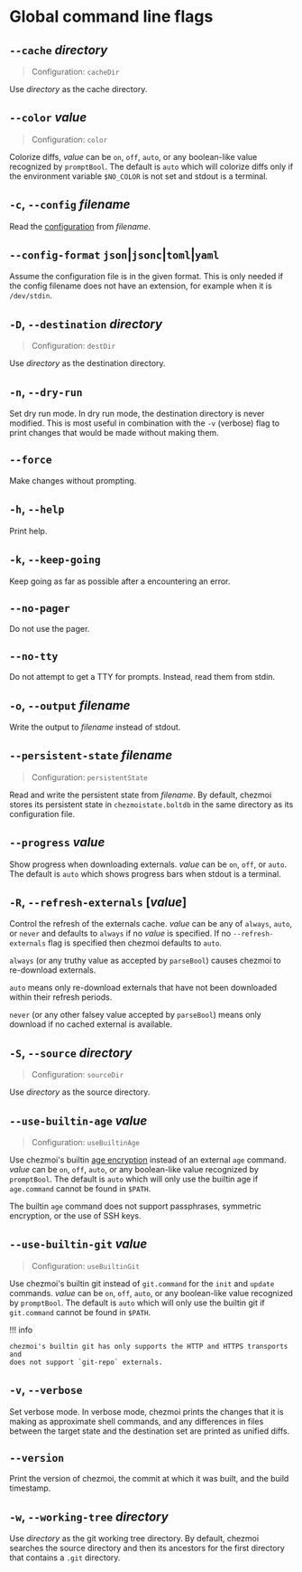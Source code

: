 # Global command line flags

## `--cache` *directory*

> Configuration: `cacheDir`

Use *directory* as the cache directory.

## `--color` *value*

> Configuration: `color`

Colorize diffs, *value* can be `on`, `off`, `auto`, or any boolean-like value
recognized by `promptBool`. The default is `auto` which will colorize diffs only
if the environment variable `$NO_COLOR` is not set and stdout is a terminal.

## `-c`, `--config` *filename*

Read the [configuration](../configuration-file/index.md) from *filename*.

## `--config-format` `json`|`jsonc`|`toml`|`yaml`

Assume the configuration file is in the given format. This is only needed if
the config filename does not have an extension, for example when it is
`/dev/stdin`.

## `-D`, `--destination` *directory*

> Configuration: `destDir`

Use *directory* as the destination directory.

## `-n`, `--dry-run`

Set dry run mode. In dry run mode, the destination directory is never modified.
This is most useful in combination with the `-v` (verbose) flag to print
changes that would be made without making them.

## `--force`

Make changes without prompting.

## `-h`, `--help`

Print help.

## `-k`, `--keep-going`

Keep going as far as possible after a encountering an error.

## `--no-pager`

Do not use the pager.

## `--no-tty`

Do not attempt to get a TTY for prompts. Instead, read them from stdin.

## `-o`, `--output` *filename*

Write the output to *filename* instead of stdout.

## `--persistent-state` *filename*

> Configuration: `persistentState`

Read and write the persistent state from *filename*. By default, chezmoi stores
its persistent state in `chezmoistate.boltdb` in the same directory as its
configuration file.

## `--progress` *value*

Show progress when downloading externals. *value* can be `on`, `off`, or `auto`.
The default is `auto` which shows progress bars when stdout is a terminal.

## `-R`, `--refresh-externals` [*value*]

Control the refresh of the externals cache. *value* can be any of `always`,
`auto`, or `never` and defaults to `always` if no *value* is specified. If no
`--refresh-externals` flag is specified then chezmoi defaults to `auto`.

`always` (or any truthy value as accepted by `parseBool`) causes chezmoi to
re-download externals.

`auto` means only re-download externals that have not been downloaded within
their refresh periods.

`never` (or any other falsey value accepted by `parseBool`) means only download
if no cached external is available.

## `-S`, `--source` *directory*

> Configuration: `sourceDir`

Use *directory* as the source directory.

## `--use-builtin-age` *value*

> Configuration: `useBuiltinAge`

Use chezmoi's builtin [age encryption](https://age-encryption.org) instead of an
external `age` command. *value* can be `on`, `off`, `auto`, or any boolean-like
value recognized by `promptBool`. The default is `auto` which will only use the
builtin age if `age.command` cannot be found in `$PATH`.

The builtin `age` command does not support passphrases, symmetric encryption,
or the use of SSH keys.

## `--use-builtin-git` *value*

> Configuration: `useBuiltinGit`

Use chezmoi's builtin git instead of `git.command` for the `init` and `update`
commands. *value* can be `on`, `off`, `auto`, or any boolean-like value
recognized by `promptBool`. The default is `auto` which will only use the
builtin git if `git.command` cannot be found in `$PATH`.

!!! info

    chezmoi's builtin git has only supports the HTTP and HTTPS transports and
    does not support `git-repo` externals.

## `-v`, `--verbose`

Set verbose mode. In verbose mode, chezmoi prints the changes that it is making
as approximate shell commands, and any differences in files between the target
state and the destination set are printed as unified diffs.

## `--version`

Print the version of chezmoi, the commit at which it was built, and the build
timestamp.

## `-w`, `--working-tree` *directory*

Use *directory* as the git working tree directory. By default, chezmoi searches
the source directory and then its ancestors for the first directory that
contains a `.git` directory.

